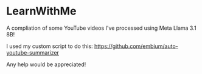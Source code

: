 # LearnWithMe
A compliation of some YouTube videos I've processed using Meta Llama 3.1 8B!

I used my custom script to do this: https://github.com/embium/auto-youtube-summarizer

Any help would be appreciated!
